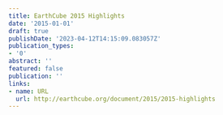 ```yaml
---
title: EarthCube 2015 Highlights
date: '2015-01-01'
draft: true
publishDate: '2023-04-12T14:15:09.083057Z'
publication_types:
- '0'
abstract: ''
featured: false
publication: ''
links:
- name: URL
  url: http://earthcube.org/document/2015/2015-highlights
---
```


